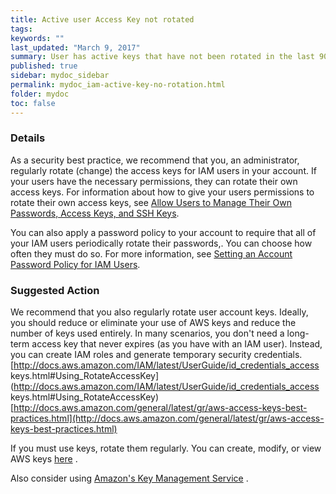 ```yaml
---
title: Active user Access Key not rotated
tags:
keywords: ""
last_updated: "March 9, 2017"
summary: User has active keys that have not been rotated in the last 90 days.
published: true
sidebar: mydoc_sidebar
permalink: mydoc_iam-active-key-no-rotation.html
folder: mydoc
toc: false
---
```


### Details  
As a security best practice, we recommend that you, an administrator, regularly rotate (change) the access keys for IAM users in your account. If your users have the necessary permissions, they can rotate their own access keys. For information about how to give your users permissions to rotate their own access keys, see [Allow Users to Manage Their Own Passwords, Access Keys, and SSH Keys](http://docs.aws.amazon.com/IAM/latest/UserGuide/id_credentials_delegate-permissions_examples.html#creds-policies-credentials).  

You can also apply a password policy to your account to require that all of your IAM users periodically rotate their passwords,. You can choose how often they must do so. For more information, see [Setting an Account Password Policy for IAM Users](http://docs.aws.amazon.com/IAM/latest/UserGuide/id_credentials_passwords_account-policy.html).  

### Suggested Action  
We recommend that you also regularly rotate user account keys. Ideally, you should reduce or eliminate your use of AWS keys and reduce the number of keys used entirely. In many scenarios, you don't need a long-term access key that never expires (as you have with an IAM user). Instead, you can create IAM roles and generate temporary security credentials.  
[http://docs.aws.amazon.com/IAM/latest/UserGuide/id_credentials_access keys.html#Using_RotateAccessKey](http://docs.aws.amazon.com/IAM/latest/UserGuide/id_credentials_access keys.html#Using_RotateAccessKey)
[http://docs.aws.amazon.com/general/latest/gr/aws-access-keys-best-practices.html](http://docs.aws.amazon.com/general/latest/gr/aws-access-keys-best-practices.html)  

If you must use keys, rotate them regularly. You can create, modify, or view AWS keys [here](http://docs.aws.amazon.com/IAM/latest/UserGuide/id_credentials_access-keys.html#Using_CreateAccessKey) .  

Also consider using [Amazon's Key Management Service](http://docs.aws.amazon.com/kms/latest/developerguide/overview.html) .
